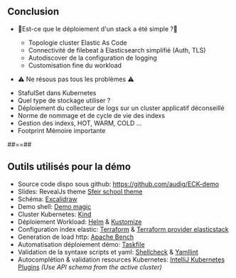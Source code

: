 ## Conclusion

* 🤔Est-ce que le déploiement d'un stack a été simple ?🤔
  * Topologie cluster Elastic As Code
  * Connectivité de filebeat à Elasticsearch simplifié (Auth, TLS)
  * Autodiscover de la configuration de logging
  * Customisation fine du workload
  

* ⚠️ Ne résous pas tous les problèmes ⚠️
<!-- .element: class="list-fragment" -->
  * StafulSet dans Kubernetes
  * Quel type de stockage utiliser ?
  * Déploiement du collecteur de logs sur un cluster applicatif déconseillé
  * Norme de nommage et de cycle de vie des indexs
  * Gestion des indexs, HOT, WARM, COLD ...
  * Footprint Mémoire importante
<!-- .element: class="list-fragment" -->
##==##

## Outils utilisés pour la démo
* Source code dispo sous github: https://github.com/audig/ECK-demo
* Slides: RevealJs theme [Sfeir school theme](https://github.com/sfeir-open-source/sfeir-school-theme)
* Schéma: [Excalidraw](https://excalidraw.com/)
* Demo shell: [Demo magic](https://github.com/paxtonhare/demo-magic)
* Cluster Kubernetes: [Kind](https://kind.sigs.k8s.io/)
* Déploiement Workload: [Helm](https://helm.sh/) & [Kustomize](https://kustomize.io/)
* Configuration index elastic: [Terraform](https://www.terraform.io/) & [Terraform provider elasticstack](https://github.com/elastic/terraform-provider-elasticstack) 
* Generation de load http: [Apache Bench](https://httpd.apache.org/docs/2.4/fr/programs/ab.html)
* Automatisation déploiement démo: [Taskfile](https://taskfile.dev/)
* Validation de la syntaxe scripts et yaml: [Shellcheck](https://www.shellcheck.net/) & [Yamllint](https://yamllint.readthedocs.io/en/stable/)
* Autocomplétion & validation resources Kubernetes: [IntelliJ Kubernetes Plugins](https://plugins.jetbrains.com/plugin/10485-kubernetes) _(Use API schema from the active cluster)_


